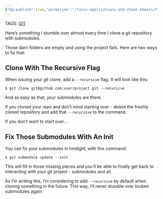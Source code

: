 ```yaml
---
{"dg-publish":true,"permalink":"/linux-applications-and-cheat-sheets/fixing-an-empty-git-submodule-folder-after-a-clone/","tags":["git","submodules","clone","fixes","hugo"]}
---
```




TAGS: [GIT](https://vsupalov.com/tags/git)

Here’s something I stumble over almost every time I clone a git repository with submodules.

Those darn folders are empty and using the project fails. Here are two ways to fix that:

## Clone With The Recursive Flag

When issuing your git clone, add a `--recursive` flag. It will look like this:

```
$ git clone git@github.com:user/project.git --recursive
```

And as easy as that, your submodules are there.

If you cloned your repo and don’t mind starting over - delete the freshly cloned repository and add that `--recursive` to the command.

If you don’t want to start over…

## Fix Those Submodules With An Init

You can fix your submodules in hindight, with this command:

```
$ git submodule update --init
```

This will fill in those missing pieces and you’ll be able to finally get back to interacting with your git project - submodules and all.

As I’m writing this, I’m considering to add `--recursive` by default when cloning something in the future. This way, I’ll never stumble over broken submodules again.